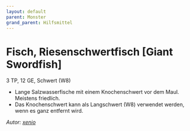 ```yaml
---
layout: default
parent: Monster
grand_parent: Hilfsmittel
---
```


# Fisch, Riesenschwertfisch [Giant Swordfish]
3 TP, 12 GE, Schwert (W8)
- Lange Salzwasserfische mit einem Knochenschwert vor dem Maul. Meistens friedlich.
- Das Knochenschwert kann als Langschwert (W8) verwendet werden, wenn es ganz entfernt wird.

*Autor: [xenio](https://xenioinabottle.blogspot.com)*
